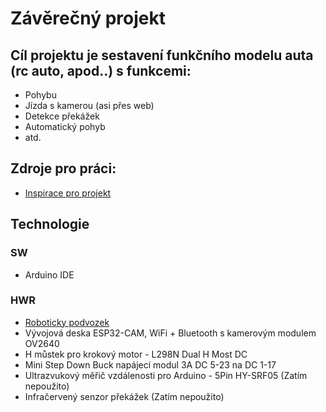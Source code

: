 # Závěrečný projekt
## Cíl projektu je sestavení funkčního modelu auta (rc auto, apod..) s funkcemi:
- Pohybu
- Jízda s kamerou (asi přes web)
- Detekce překážek
- Automatický pohyb
- atd.

## Zdroje pro práci:
- [Inspirace pro projekt](https://www.youtube.com/watch?v=HfQ7lhhgDOk&ab_channel=hashincludeelectronics)

## Technologie
### SW
- Arduino IDE
### HWR
- [Roboticky podvozek](https://dratek.cz/arduino/925-roboticky-podvozek.html?fbclid=IwAR1W0UX3auUpHJxZ4LAlYJNBKFeC09_LZsWB9fi1fB7X1KKGJA9Eo-o43sg)
- Vývojová deska ESP32-CAM, WiFi + Bluetooth s kamerovým modulem OV2640
- H můstek pro krokový motor - L298N Dual H Most DC
- Mini Step Down Buck napájecí modul 3A DC 5-23 na DC 1-17
- Ultrazvukový měřič vzdálenosti pro Arduino - 5Pin HY-SRF05 (Zatím nepoužito)
- Infračervený senzor překážek (Zatím nepoužito)
